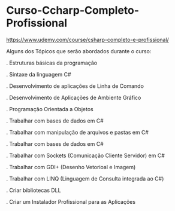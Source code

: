 # Curso-Ccharp-Completo-Profissional
https://www.udemy.com/course/csharp-completo-e-profissional/


Alguns dos Tópicos que serão abordados durante o curso:

. Estruturas básicas da programação

. Sintaxe da linguagem C#

. Desenvolvimento de aplicações de Linha de Comando

. Desenvolvimento de Aplicações de Ambiente Gráfico

. Programação Orientada a Objetos

. Trabalhar com bases de dados em C#

. Trabalhar com manipulação de arquivos e pastas em C#

. Trabalhar com bases de dados em C#

. Trabalhar com Sockets (Comunicação Cliente Servidor) em C#

. Trabalhar com GDI+ (Desenho Vetorioal e Imagem)

. Trabalhar com LINQ (Linguagem de Consulta integrada ao C#)

. Criar bibliotecas DLL

. Criar um Instalador Profissional para as Aplicações
